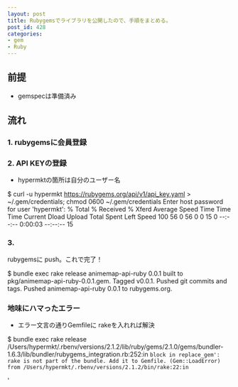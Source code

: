 ```yaml
---
layout: post
title: Rubygemsでライブラリを公開したので、手順をまとめる。
post_id: 428
categories: 
- gem
- Ruby
---
```


## 前提



*  gemspecは準備済み


## 流れ



### 1. rubygemsに会員登録



### 2. API KEYの登録



*  hypermktの箇所は自分のユーザー名


$ curl -u hypermkt https://rubygems.org/api/v1/api_key.yaml > ~/.gem/credentials; chmod 0600 ~/.gem/credentials
Enter host password for user 'hypermkt':
  % Total    % Received % Xferd  Average Speed   Time    Time     Time  Current
                                 Dload  Upload   Total   Spent    Left  Speed
100    56    0    56    0     0     15      0 --:--:--  0:00:03 --:--:--    15


### 3. 
rubygemsに
push。これで完了！



$ bundle exec rake release
animemap-api-ruby 0.0.1 built to pkg/animemap-api-ruby-0.0.1.gem.
Tagged v0.0.1.
Pushed git commits and tags.
Pushed animemap-api-ruby 0.0.1 to rubygems.org.


### 地味にハマったエラー



*  エラー文言の通りGemfileに
rakeを入れれば解決


$ bundle exec rake release
/Users/hypermkt/.rbenv/versions/2.1.2/lib/ruby/gems/2.1.0/gems/bundler-1.6.3/lib/bundler/rubygems_integration.rb:252:in `block in replace_gem': rake is not part of the bundle. Add it to Gemfile. (Gem::LoadError)
    from /Users/hypermkt/.rbenv/versions/2.1.2/bin/rake:22:in `<main>'